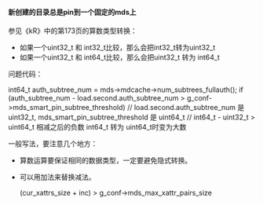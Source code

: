 #### 新创建的目录总是pin到一个固定的mds上

参见《kR》中的第173页的算数类型转换： 

* 如果一个uint32_t 和 int32_t比较，那么会把int32_t转为uint32_t  
* 如果一个uint32_t 和 int64_t比较，那么会把uint32_t 转为 int64_t  

问题代码：

  int64_t auth_subtree_num = mds->mdcache->num_subtrees_fullauth();
  if (auth_subtree_num - load.second.auth_subtree_num > g_conf->mds_smart_pin_subtree_threshold)
  // load.second.auth_subtree_num 是 uint32_t, mds_smart_pin_subtree_threshold 是 uint64_t
  // int64_t - uint32_t  > uint64_t 相减之后的负数 int64_t 转为 uint64_t时变为大数

一般写法，要注意几个地方：

* 算数运算要保证相同的数据类型，一定要避免隐式转换。
* 可以用加法来替换减法。

  (cur_xattrs_size + inc) > g_conf->mds_max_xattr_pairs_size

